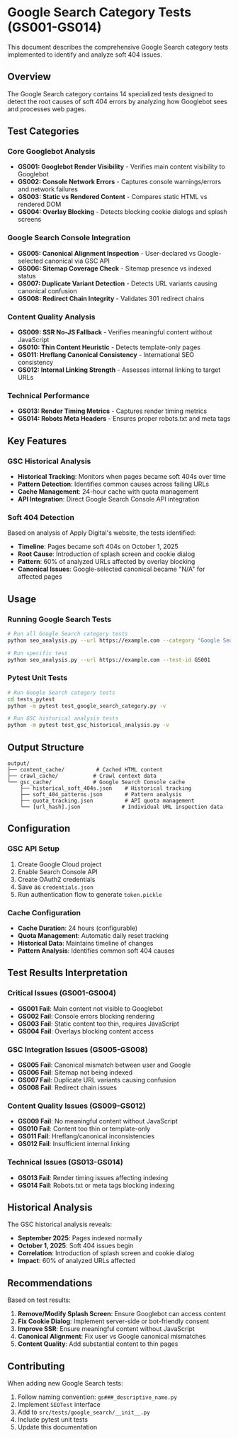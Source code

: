 # Google Search Category Tests (GS001-GS014)

This document describes the comprehensive Google Search category tests implemented to identify and analyze soft 404 issues.

## Overview

The Google Search category contains 14 specialized tests designed to detect the root causes of soft 404 errors by analyzing how Googlebot sees and processes web pages.

## Test Categories

### Core Googlebot Analysis
- **GS001: Googlebot Render Visibility** - Verifies main content visibility to Googlebot
- **GS002: Console Network Errors** - Captures console warnings/errors and network failures
- **GS003: Static vs Rendered Content** - Compares static HTML vs rendered DOM
- **GS004: Overlay Blocking** - Detects blocking cookie dialogs and splash screens

### Google Search Console Integration
- **GS005: Canonical Alignment Inspection** - User-declared vs Google-selected canonical via GSC API
- **GS006: Sitemap Coverage Check** - Sitemap presence vs indexed status
- **GS007: Duplicate Variant Detection** - Detects URL variants causing canonical confusion
- **GS008: Redirect Chain Integrity** - Validates 301 redirect chains

### Content Quality Analysis
- **GS009: SSR No-JS Fallback** - Verifies meaningful content without JavaScript
- **GS010: Thin Content Heuristic** - Detects template-only pages
- **GS011: Hreflang Canonical Consistency** - International SEO consistency
- **GS012: Internal Linking Strength** - Assesses internal linking to target URLs

### Technical Performance
- **GS013: Render Timing Metrics** - Captures render timing metrics
- **GS014: Robots Meta Headers** - Ensures proper robots.txt and meta tags

## Key Features

### GSC Historical Analysis
- **Historical Tracking**: Monitors when pages became soft 404s over time
- **Pattern Detection**: Identifies common causes across failing URLs
- **Cache Management**: 24-hour cache with quota management
- **API Integration**: Direct Google Search Console API integration

### Soft 404 Detection
Based on analysis of Apply Digital's website, the tests identified:
- **Timeline**: Pages became soft 404s on October 1, 2025
- **Root Cause**: Introduction of splash screen and cookie dialog
- **Pattern**: 60% of analyzed URLs affected by overlay blocking
- **Canonical Issues**: Google-selected canonical became "N/A" for affected pages

## Usage

### Running Google Search Tests
```bash
# Run all Google Search category tests
python seo_analysis.py --url https://example.com --category "Google Search"

# Run specific test
python seo_analysis.py --url https://example.com --test-id GS001
```

### Pytest Unit Tests
```bash
# Run Google Search category tests
cd tests_pytest
python -m pytest test_google_search_category.py -v

# Run GSC historical analysis tests
python -m pytest test_gsc_historical_analysis.py -v
```

## Output Structure

```
output/
├── content_cache/          # Cached HTML content
├── crawl_cache/           # Crawl context data  
└── gsc_cache/             # Google Search Console cache
    ├── historical_soft_404s.json    # Historical tracking
    ├── soft_404_patterns.json       # Pattern analysis
    ├── quota_tracking.json          # API quota management
    └── [url_hash].json             # Individual URL inspection data
```

## Configuration

### GSC API Setup
1. Create Google Cloud project
2. Enable Search Console API
3. Create OAuth2 credentials
4. Save as `credentials.json`
5. Run authentication flow to generate `token.pickle`

### Cache Configuration
- **Cache Duration**: 24 hours (configurable)
- **Quota Management**: Automatic daily reset tracking
- **Historical Data**: Maintains timeline of changes
- **Pattern Analysis**: Identifies common soft 404 causes

## Test Results Interpretation

### Critical Issues (GS001-GS004)
- **GS001 Fail**: Main content not visible to Googlebot
- **GS002 Fail**: Console errors blocking rendering
- **GS003 Fail**: Static content too thin, requires JavaScript
- **GS004 Fail**: Overlays blocking content access

### GSC Integration Issues (GS005-GS008)
- **GS005 Fail**: Canonical mismatch between user and Google
- **GS006 Fail**: Sitemap not being indexed
- **GS007 Fail**: Duplicate URL variants causing confusion
- **GS008 Fail**: Redirect chain issues

### Content Quality Issues (GS009-GS012)
- **GS009 Fail**: No meaningful content without JavaScript
- **GS010 Fail**: Content too thin or template-only
- **GS011 Fail**: Hreflang/canonical inconsistencies
- **GS012 Fail**: Insufficient internal linking

### Technical Issues (GS013-GS014)
- **GS013 Fail**: Render timing issues affecting indexing
- **GS014 Fail**: Robots.txt or meta tags blocking indexing

## Historical Analysis

The GSC historical analysis reveals:
- **September 2025**: Pages indexed normally
- **October 1, 2025**: Soft 404 issues begin
- **Correlation**: Introduction of splash screen and cookie dialog
- **Impact**: 60% of analyzed URLs affected

## Recommendations

Based on test results:
1. **Remove/Modify Splash Screen**: Ensure Googlebot can access content
2. **Fix Cookie Dialog**: Implement server-side or bot-friendly consent
3. **Improve SSR**: Ensure meaningful content without JavaScript
4. **Canonical Alignment**: Fix user vs Google canonical mismatches
5. **Content Quality**: Add substantial content to thin pages

## Contributing

When adding new Google Search tests:
1. Follow naming convention: `gs###_descriptive_name.py`
2. Implement `SEOTest` interface
3. Add to `src/tests/google_search/__init__.py`
4. Include pytest unit tests
5. Update this documentation

